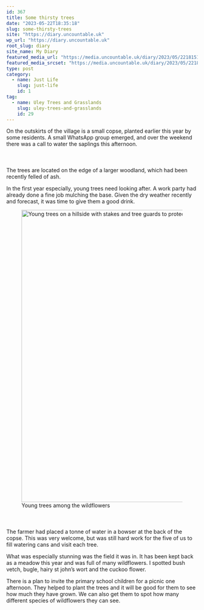 ```yaml
---
id: 367
title: Some thirsty trees
date: "2023-05-22T18:35:18"
slug: some-thirsty-trees
site: "https://diary.uncountable.uk"
wp_url: "https://diary.uncountable.uk"
root_slug: diary
site_name: My Diary
featured_media_url: "https://media.uncountable.uk/diary/2023/05/22181515/IMG20230522154145.webp"
featured_media_srcset: "https://media.uncountable.uk/diary/2023/05/22181515/IMG20230522154145-300x167.webp 300w, https://media.uncountable.uk/diary/2023/05/22181515/IMG20230522154145-1024x571.webp 1024w, https://media.uncountable.uk/diary/2023/05/22181515/IMG20230522154145-150x150.webp 150w, https://media.uncountable.uk/diary/2023/05/22181515/IMG20230522154145-640x357.webp 640w, https://media.uncountable.uk/diary/2023/05/22181515/IMG20230522154145.webp 2000w"
type: post
category:
  - name: Just Life
    slug: just-life
    id: 1
tag:
  - name: Uley Trees and Grasslands
    slug: uley-trees-and-grasslands
    id: 29
---
```



<p>On the outskirts of the village is a small copse, planted earlier this year by some residents.  A small WhatsApp group emerged, and over the weekend there was a call to water the saplings this afternoon.</p>


<style>.kb-row-layout-id367_8e4535-f0 > .kt-row-column-wrap{align-content:start;}:where(.kb-row-layout-id367_8e4535-f0 > .kt-row-column-wrap) > .wp-block-kadence-column{justify-content:start;}.kb-row-layout-id367_8e4535-f0 > .kt-row-column-wrap{column-gap:var(--global-kb-gap-md, 2rem);row-gap:var(--global-kb-gap-md, 2rem);padding-top:var(--global-kb-spacing-sm, 1.5rem);padding-bottom:var(--global-kb-spacing-sm, 1.5rem);grid-template-columns:repeat(2, minmax(0, 1fr));}.kb-row-layout-id367_8e4535-f0 > .kt-row-layout-overlay{opacity:0.30;}@media all and (max-width: 1024px){.kb-row-layout-id367_8e4535-f0 > .kt-row-column-wrap{grid-template-columns:repeat(2, minmax(0, 1fr));}}@media all and (max-width: 767px){.kb-row-layout-id367_8e4535-f0 > .kt-row-column-wrap{grid-template-columns:minmax(0, 1fr);}.kb-row-layout-id367_8e4535-f0 > .kt-row-column-wrap > .wp-block-kadence-column:nth-of-type(1){order:2;}.kb-row-layout-id367_8e4535-f0 > .kt-row-column-wrap > .wp-block-kadence-column:nth-of-type(2){order:1;}.kb-row-layout-id367_8e4535-f0 > .kt-row-column-wrap > .wp-block-kadence-column:nth-of-type(3){order:12;}.kb-row-layout-id367_8e4535-f0 > .kt-row-column-wrap > .wp-block-kadence-column:nth-of-type(4){order:11;}.kb-row-layout-id367_8e4535-f0 > .kt-row-column-wrap > .wp-block-kadence-column:nth-of-type(5){order:22;}.kb-row-layout-id367_8e4535-f0 > .kt-row-column-wrap > .wp-block-kadence-column:nth-of-type(6){order:21;}.kb-row-layout-id367_8e4535-f0 > .kt-row-column-wrap > .wp-block-kadence-column:nth-of-type(7){order:32;}.kb-row-layout-id367_8e4535-f0 > .kt-row-column-wrap > .wp-block-kadence-column:nth-of-type(8){order:31;}}</style><div class="kb-row-layout-wrap kb-row-layout-id367_8e4535-f0 alignnone wp-block-kadence-rowlayout"><div class="kt-row-column-wrap kt-has-2-columns kt-row-layout-equal kt-tab-layout-inherit kt-mobile-layout-row kt-row-valign-top">
<style>.kadence-column367_541206-da > .kt-inside-inner-col,.kadence-column367_541206-da > .kt-inside-inner-col:before{border-top-left-radius:0px;border-top-right-radius:0px;border-bottom-right-radius:0px;border-bottom-left-radius:0px;}.kadence-column367_541206-da > .kt-inside-inner-col{column-gap:var(--global-kb-gap-sm, 1rem);}.kadence-column367_541206-da > .kt-inside-inner-col{flex-direction:column;}.kadence-column367_541206-da > .kt-inside-inner-col > .aligncenter{width:100%;}.kadence-column367_541206-da > .kt-inside-inner-col:before{opacity:0.3;}.kadence-column367_541206-da{position:relative;}@media all and (max-width: 1024px){.kadence-column367_541206-da > .kt-inside-inner-col{flex-direction:column;justify-content:center;}}@media all and (max-width: 767px){.kadence-column367_541206-da > .kt-inside-inner-col{flex-direction:column;justify-content:center;}}</style>
<div class="wp-block-kadence-column kadence-column367_541206-da"><div class="kt-inside-inner-col">
<p>The trees are located on the edge of a larger woodland, which had been recently felled of ash.</p>



<p>In the first year especially, young trees need looking after.  A work party had already done a fine job mulching the base.  Given the dry weather recently and forecast, it was time to give them a good drink.</p>
</div></div>


<style>.kadence-column367_edd3e5-ee > .kt-inside-inner-col,.kadence-column367_edd3e5-ee > .kt-inside-inner-col:before{border-top-left-radius:0px;border-top-right-radius:0px;border-bottom-right-radius:0px;border-bottom-left-radius:0px;}.kadence-column367_edd3e5-ee > .kt-inside-inner-col{column-gap:var(--global-kb-gap-sm, 1rem);}.kadence-column367_edd3e5-ee > .kt-inside-inner-col{flex-direction:column;}.kadence-column367_edd3e5-ee > .kt-inside-inner-col > .aligncenter{width:100%;}.kadence-column367_edd3e5-ee > .kt-inside-inner-col:before{opacity:0.3;}.kadence-column367_edd3e5-ee{position:relative;}@media all and (max-width: 1024px){.kadence-column367_edd3e5-ee > .kt-inside-inner-col{flex-direction:column;justify-content:center;}}@media all and (max-width: 767px){.kadence-column367_edd3e5-ee > .kt-inside-inner-col{flex-direction:column;justify-content:center;}}</style>
<div class="wp-block-kadence-column kadence-column367_edd3e5-ee"><div class="kt-inside-inner-col">
<figure class="wp-block-image size-large"><img loading="lazy" decoding="async" width="1024" height="768" src="https://media.uncountable.uk/diary/2023/05/22181514/IMG20230522150437-1024x768.webp" alt="Young trees on a hillside with stakes and tree guards to protect" class="wp-image-368" srcset="https://media.uncountable.uk/diary/2023/05/22181514/IMG20230522150437-1024x768.webp 1024w, https://media.uncountable.uk/diary/2023/05/22181514/IMG20230522150437-300x225.webp 300w, https://media.uncountable.uk/diary/2023/05/22181514/IMG20230522150437-640x480.webp 640w, https://media.uncountable.uk/diary/2023/05/22181514/IMG20230522150437.webp 2000w" sizes="auto, (max-width: 1024px) 100vw, 1024px" /><figcaption class="wp-element-caption">Young trees among the wildflowers</figcaption></figure>
</div></div>

</div></div>


<p>The farmer had placed a tonne of water in a bowser at the back of the copse.  This was very welcome, but was still hard work for the five of us to fill watering cans and visit each tree. </p>



<p>What was especially stunning was the field it was in. It has been kept back as a meadow this year and was full of many wildflowers. I spotted bush vetch, bugle, hairy st john&#8217;s wort and the cuckoo flower.</p>



<p>There is a plan to invite the primary school children for a picnic one afternoon.  They helped to plant the trees and it will be good for them to see how much they have grown.  We can also get them to spot how many different species of wildflowers they can see.</p>
